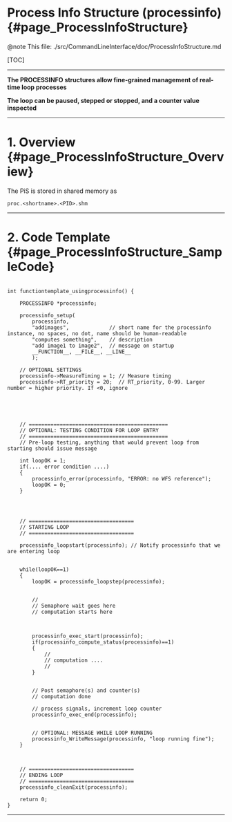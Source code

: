 # Process Info Structure (processinfo) {#page_ProcessInfoStructure}

@note This file: ./src/CommandLineInterface/doc/ProcessInfoStructure.md

[TOC]




---


**The PROCESSINFO structures allow fine-grained management of real-time loop processes**

**The loop can be paused, stepped or stopped, and a counter value inspected**

---


# 1. Overview {#page_ProcessInfoStructure_Overview}

The PiS is stored in shared memory as

	proc.<shortname>.<PID>.shm
	


---

# 2. Code Template {#page_ProcessInfoStructure_SampleCode}


~~~~{.c}

int functiontemplate_usingprocessinfo() {

    PROCESSINFO *processinfo;

    processinfo_setup(
        processinfo,
        "addimages",	         // short name for the processinfo instance, no spaces, no dot, name should be human-readable
        "computes something",    // description
        "add image1 to image2",  // message on startup
        __FUNCTION__, __FILE__, __LINE__
        );

	// OPTIONAL SETTINGS
    processinfo->MeasureTiming = 1; // Measure timing 
    processinfo->RT_priority = 20;  // RT_priority, 0-99. Larger number = higher priority. If <0, ignore
 




    // =============================================
    // OPTIONAL: TESTING CONDITION FOR LOOP ENTRY
    // =============================================
    // Pre-loop testing, anything that would prevent loop from starting should issue message

    int loopOK = 1;
    if(.... error condition ....)
    {
        processinfo_error(processinfo, "ERROR: no WFS reference");
        loopOK = 0;
    }




    // ==================================
    // STARTING LOOP
    // ==================================
    
    processinfo_loopstart(processinfo); // Notify processinfo that we are entering loop

    
    while(loopOK==1)
    {
	    loopOK = processinfo_loopstep(processinfo);
     
     
        //
        // Semaphore wait goes here  
        // computation starts here
       
        
        
        processinfo_exec_start(processinfo);    
        if(processinfo_compute_status(processinfo)==1)
        {
            //
		    // computation ....
		    //
        }
  
  
        // Post semaphore(s) and counter(s) 
        // computation done
        
        // process signals, increment loop counter
        processinfo_exec_end(processinfo);
    
    
        // OPTIONAL: MESSAGE WHILE LOOP RUNNING
        processinfo_WriteMessage(processinfo, "loop running fine");
    }   



    // ==================================
    // ENDING LOOP
    // ==================================
    processinfo_cleanExit(processinfo);

    return 0;
}
~~~~



----




